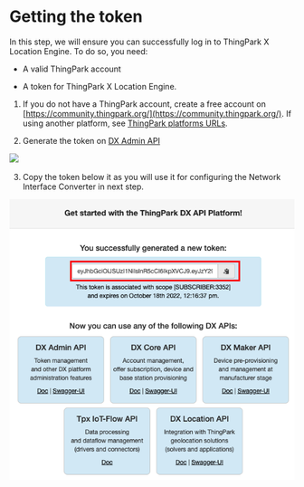 # Getting the token
In this step, we will ensure you can successfully log in to ThingPark X Location Engine.
To do so, you need:
* A valid ThingPark account<br/>

* A token for ThingPark X Location Engine.

1. If you do not have a ThingPark account, create a free account on [https://community.thingpark.org/](https://community.thingpark.org/). If using another platform, see [ThingPark platforms URLs](/D-Reference/ThingParkLocationURLs).<br/>

2. Generate the token on [DX Admin API](https://dx-api.thingpark.io/getstarted/#/) 
<img src="./images/Integration3PNS-TTN-Norbertv2/Step2GetTheTokenNew.png" border="0" />

3. Copy the token below it as you will use it for configuring the Network Interface Converter in next step.

<img src="images/Step2CopyToken.png" border="0" />

